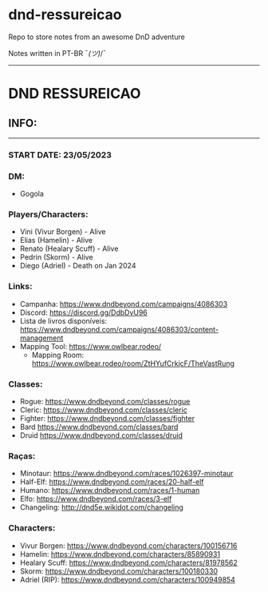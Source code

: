 # dnd-ressureicao

Repo to store notes from an awesome DnD adventure

Notes written in PT-BR ¯_(ツ)_/¯

----
# DND RESSUREICAO

## INFO:
----
### START DATE: 23/05/2023

### DM:
 - Gogola

### Players/Characters:
 - Vini (Vivur Borgen) - Alive
 - Elias (Hamelin) - Alive
 - Renato (Healary Scuff) - Alive
 - Pedrin (Skorm) - Alive
 - Diego (Adriel) - Death on Jan 2024

### Links:
 - Campanha: https://www.dndbeyond.com/campaigns/4086303
 - Discord: https://discord.gg/DdbDvU96
 - Lista de livros disponíveis: https://www.dndbeyond.com/campaigns/4086303/content-management
 - Mapping Tool: https://www.owlbear.rodeo/
    - Mapping Room: https://www.owlbear.rodeo/room/ZtHYufCrkjcF/TheVastRung

### Classes:
 - Rogue: https://www.dndbeyond.com/classes/rogue
 - Cleric: https://www.dndbeyond.com/classes/cleric
 - Fighter: https://www.dndbeyond.com/classes/fighter
 - Bard https://www.dndbeyond.com/classes/bard
 - Druid https://www.dndbeyond.com/classes/druid

### Raças:
 - Minotaur: https://www.dndbeyond.com/races/1026397-minotaur
 - Half-Elf: https://www.dndbeyond.com/races/20-half-elf
 - Humano: https://www.dndbeyond.com/races/1-human
 - Elfo: https://www.dndbeyond.com/races/3-elf
 - Changeling: http://dnd5e.wikidot.com/changeling

### Characters:
 - Vivur Borgen: https://www.dndbeyond.com/characters/100156716
 - Hamelin: https://www.dndbeyond.com/characters/85890931
 - Healary Scuff: https://www.dndbeyond.com/characters/81978562
 - Skorm: https://www.dndbeyond.com/characters/100180330
 - Adriel (RIP): https://www.dndbeyond.com/characters/100949854